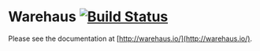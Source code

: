 # Warehaus [![Build Status](https://travis-ci.org/warehaus/warehaus.svg?branch=master)](https://travis-ci.org/warehaus/warehaus)

Please see the documentation at [http://warehaus.io/](http://warehaus.io/).
